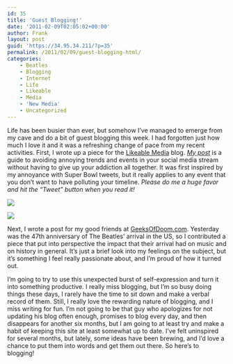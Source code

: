 ```yaml
---
id: 35
title: 'Guest Blogging!'
date: '2011-02-09T02:05:02+00:00'
author: Frank
layout: post
guid: 'https://34.95.34.211/?p=35'
permalink: /2011/02/09/guest-blogging-html/
categories:
    - Beatles
    - Blogging
    - Internet
    - Life
    - Likeable
    - Media
    - 'New Media'
    - Uncategorized
---
```


Life has been busier than ever, but somehow I’ve managed to emerge from my cave and do a bit of guest blogging this week. I had forgotten just how much I love it and it was a refreshing change of pace from my recent activities. First, I wrote up a piece for the [Likeable Media](http://www.likeable.com/2011/02/update-overload-stay-afloat-in-a-facebook-flood/) blog. *[My post](http://www.likeable.com/2011/02/update-overload-stay-afloat-in-a-facebook-flood/)* is a guide to avoiding annoying trends and events in your social media stream without having to give up your addiction all together. It was first inspired by my annoyance with Super Bowl tweets, but it really applies to any event that you don’t want to have polluting your timeline. *Please do me a *huge* favor and hit the “Tweet” button when you read it!*

![ ]({{site.url}}{{site.baseurl}}/assets/images/2011/02/logo_012.png "logo_012")

![ ]({{site.url}}{{site.baseurl}}/assets/images/2011/02/entry_top_03-300x133.jpg "entry_top_03")

Next, I wrote a post for my good friends at [GeeksOfDoom.com](geeksofdoom.com/2011/02/07/the-beatles-invaded-america-47-years-ago-today/). Yesterday was the 47th anniversary of The Beatles’ arrival in the US, so I contributed a piece that put into perspective the impact that their arrival had on music and on history in general. It’s just a brief look into my feelings on the subject, but it’s something I feel really passionate about, and I’m proud of how it turned out.

I’m going to try to use this unexpected burst of self-expression and turn it into something productive. I really miss blogging, but I’m so busy doing things these days, I rarely have the time to sit down and make a verbal record of them. Still, I really love the rewarding nature of blogging, and I miss writing for fun. I’m not going to be that guy who apologizes for not updating his blog often enough, promises to blog every day, and then disappears for another six months, but I am going to at least try and make a habit of keeping this site at least somewhat up to date. I’ve felt uninspired for several months, but lately, some ideas have been brewing, and I’d love a chance to put them into words and get them out there. So here’s to blogging!
